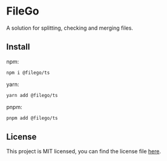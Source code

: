 # FileGo

A solution for splitting, checking and merging files.

## Install

npm:

```bash
npm i @filego/ts
```

yarn:

```bash
yarn add @filego/ts
```

pnpm:

```bash
pnpm add @filego/ts
```

## License

This project is MIT licensed, you can find the license file [here](./LICENSE).
